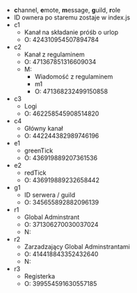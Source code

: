 * **c**hannel, **e**mote, **m**essage,  **g**uild, **r**ole
* ID ownera po staremu zostaje w index.js
* c1
  * Kanał na składanie próśb o urlop
  * O: 424310954507894784
* c2
  * Kanał z regulaminem
  * O: 471367851316609034
  * M: 
    * Wiadomość z regulaminem
    * m1
    * O: 471368232499150858
* c3
  * Logi
  * O: 462258545908514820
* c4
  * Główny kanał
  * O: 442244382989746196
* e1
  * greenTick
  * O: 436919889207361536
* e2
  * redTick
  * O: 436919889232658442
* g1
  * ID serwera / guild
  * O: 345655892882096139
* r1
  * Global Adminstrant
  * O: 371306270030037024
  * N: 
* r2
  * Zarzadzający Global Adminstrantami
  * O: 414418843352432640
  * N:
* r3
  * Registerka
  * O: 399554591630557185